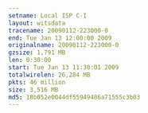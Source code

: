 ```yaml
---
setname: Local ISP C-I
layout: witsdata
tracename: 20090112-223000-0
end: Tue Jan 13 12:00:00 2009
originalname: 20090112-223000-0
gzsize: 1,791 MB
len: 0:30:00
start: Tue Jan 13 11:30:01 2009
totalwirelen: 26,284 MB
pkts: 46 million
size: 3,516 MB
md5: 18b052e0044df55949486a71555c3b03
---
```

